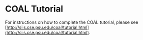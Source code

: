 COAL Tutorial
=============

For instructions on how to complete the COAL tutorial, please see [http://siis.cse.psu.edu/coal/tutorial.html](http://siis.cse.psu.edu/coal/tutorial.html).
